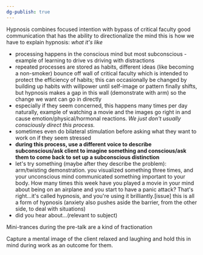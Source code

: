 ```yaml
---
dg-publish: true
---
```


Hypnosis combines focused intention with bypass of critical faculty
good communication that has the ability to directionalize the mind
this is how we have to explain hypnosis: *what it's like*
- processing happens in the conscious mind but most subconscious - example of learning to drive vs driving with distractions
- repeated processes are stored as habits, different ideas (like becoming a non-smoker) bounce off wall of critical faculty which is intended to protect the efficiency of habits; this can occasionally be changed by building up habits with willpower until self-image or pattern finally shifts, but hypnosis makes a gap in this wall (demonstrate with arm) so the change we want can go in directly
- especially if they seem concerned, this happens many times per day naturally, example of watching a movie and the images go right in and cause emotion/physical/hormonal reactions. *We just don't usually consciously direct this process.* 
- sometimes even do bilateral stimulation before asking what they want to work on if they seem stressed
- **during this process, use a different voice to describe subconscious/ask client to imagine something and conscious/ask them to come back to set up a subconscious distinction**
- let's try something (maybe after they describe the problem): arm/twisting demonstration. you visualized something three times, and your unconscious mind communicated something important to your body. How many times this week have you played a movie in your mind about being on an airplane and you start to have a panic attack? That's right...it's called hypnosis, and you're using it brilliantly.[issue] this is all a form of hypnosis (anxiety also pushes aside the barrier, from the other side, to deal with situations)
- did you hear about...(relevant to subject)

Mini-trances during the pre-talk are a kind of fractionation

Capture a mental image of the client relaxed and laughing and hold this in mind during work as an outcome for them.



